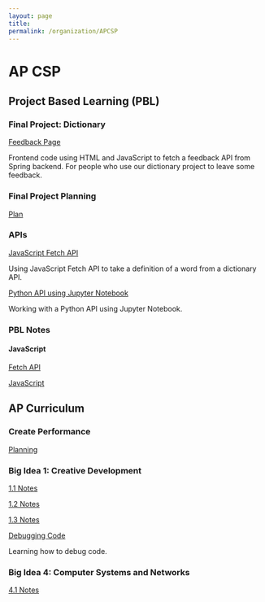```yaml
---
layout: page
title: 
permalink: /organization/APCSP
---
```


# AP CSP

## Project Based Learning (PBL)

### Final Project: Dictionary
[Feedback Page](https://lwu1822.github.io/fastpages/teamberries/feedback)

Frontend code using HTML and JavaScript to fetch a feedback API from Spring backend. For people who use our dictionary project to leave some feedback.

### Final Project Planning
[Plan](https://lwu1822.github.io/fastpages/csp/2022/09/17/w5_CSPProjectPlanning.html)

### APIs
[JavaScript Fetch API](https://lwu1822.github.io/fastpages/api/2022/10/21/w9_dictionaryFEJSFetchAPITable.html)

Using JavaScript Fetch API to take a definition of a word from a dictionary API. 

[Python API using Jupyter Notebook](https://lwu1822.github.io/fastpages/2022/10/09/dictionaryJupyterAPI.html)

Working with a Python API using Jupyter Notebook.

### PBL Notes

#### JavaScript

[Fetch API](https://lwu1822.github.io/fastpages/js/2022/10/01/w6_jsFetchAPINote.html)

[JavaScript](https://lwu1822.github.io/fastpages/2022/09/25/w5_javascript.html)



## AP Curriculum

### Create Performance
[Planning](https://lwu1822.github.io/fastpages/create-performance-task/2022/09/11/createTaskLog.html)

### Big Idea 1: Creative Development
[1.1 Notes](https://lwu1822.github.io/fastpages/cb/2022/09/17/w4_CB_1-1.html)

[1.2 Notes](https://lwu1822.github.io/fastpages/cb/2022/09/25/w5_CB_1-2.html)

[1.3 Notes](https://lwu1822.github.io/fastpages/cb/2022/10/02/w6_CB_1-3.html)

[Debugging Code](https://lwu1822.github.io/fastpages/2022/10/09/w7_codeCorrection.html)

Learning how to debug code. 

### Big Idea 4: Computer Systems and Networks
[4.1 Notes](https://lwu1822.github.io/fastpages/cb/2022/10/16/w8_CB_4-1.html)
